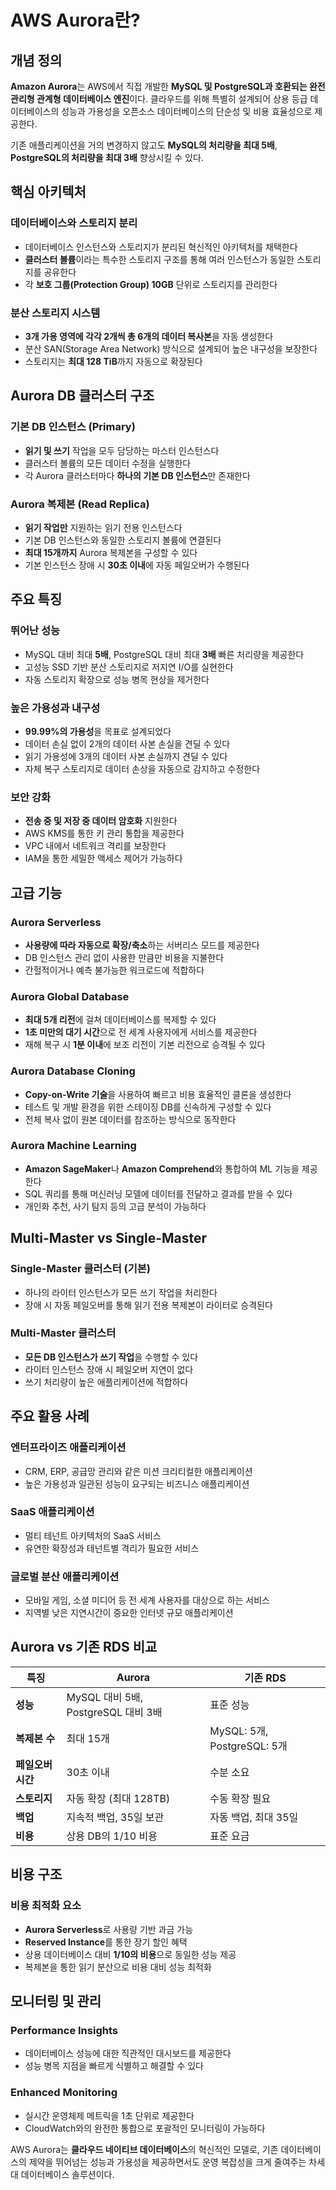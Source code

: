 # AWS Aurora란?

## 개념 정의
**Amazon Aurora**는 AWS에서 직접 개발한 **MySQL 및 PostgreSQL과 호환되는 완전 관리형 관계형 데이터베이스 엔진**이다. 클라우드를 위해 특별히 설계되어 상용 등급 데이터베이스의 성능과 가용성을 오픈소스 데이터베이스의 단순성 및 비용 효율성으로 제공한다.

기존 애플리케이션을 거의 변경하지 않고도 **MySQL의 처리량을 최대 5배**, **PostgreSQL의 처리량을 최대 3배** 향상시킬 수 있다.

## 핵심 아키텍처

### **데이터베이스와 스토리지 분리**
- 데이터베이스 인스턴스와 스토리지가 분리된 혁신적인 아키텍처를 채택한다
- **클러스터 볼륨**이라는 특수한 스토리지 구조를 통해 여러 인스턴스가 동일한 스토리지를 공유한다
- 각 **보호 그룹(Protection Group) 10GB** 단위로 스토리지를 관리한다

### **분산 스토리지 시스템**
- **3개 가용 영역에 각각 2개씩 총 6개의 데이터 복사본**을 자동 생성한다
- 분산 SAN(Storage Area Network) 방식으로 설계되어 높은 내구성을 보장한다
- 스토리지는 **최대 128 TiB**까지 자동으로 확장된다

## Aurora DB 클러스터 구조

### **기본 DB 인스턴스 (Primary)**
- **읽기 및 쓰기** 작업을 모두 담당하는 마스터 인스턴스다
- 클러스터 볼륨의 모든 데이터 수정을 실행한다
- 각 Aurora 클러스터마다 **하나의 기본 DB 인스턴스**만 존재한다

### **Aurora 복제본 (Read Replica)**
- **읽기 작업만** 지원하는 읽기 전용 인스턴스다
- 기본 DB 인스턴스와 동일한 스토리지 볼륨에 연결된다
- **최대 15개까지** Aurora 복제본을 구성할 수 있다
- 기본 인스턴스 장애 시 **30초 이내**에 자동 페일오버가 수행된다

## 주요 특징

### **뛰어난 성능**
- MySQL 대비 최대 **5배**, PostgreSQL 대비 최대 **3배** 빠른 처리량을 제공한다
- 고성능 SSD 기반 분산 스토리지로 저지연 I/O를 실현한다
- 자동 스토리지 확장으로 성능 병목 현상을 제거한다

### **높은 가용성과 내구성**
- **99.99%의 가용성**을 목표로 설계되었다
- 데이터 손실 없이 2개의 데이터 사본 손실을 견딜 수 있다
- 읽기 가용성에 3개의 데이터 사본 손실까지 견딜 수 있다
- 자체 복구 스토리지로 데이터 손상을 자동으로 감지하고 수정한다

### **보안 강화**
- **전송 중 및 저장 중 데이터 암호화** 지원한다
- AWS KMS를 통한 키 관리 통합을 제공한다
- VPC 내에서 네트워크 격리를 보장한다
- IAM을 통한 세밀한 액세스 제어가 가능하다

## 고급 기능

### **Aurora Serverless**
- **사용량에 따라 자동으로 확장/축소**하는 서버리스 모드를 제공한다
- DB 인스턴스 관리 없이 사용한 만큼만 비용을 지불한다
- 간헐적이거나 예측 불가능한 워크로드에 적합하다

### **Aurora Global Database**
- **최대 5개 리전**에 걸쳐 데이터베이스를 복제할 수 있다
- **1초 미만의 대기 시간**으로 전 세계 사용자에게 서비스를 제공한다
- 재해 복구 시 **1분 이내**에 보조 리전이 기본 리전으로 승격될 수 있다

### **Aurora Database Cloning**
- **Copy-on-Write 기술**을 사용하여 빠르고 비용 효율적인 클론을 생성한다
- 테스트 및 개발 환경을 위한 스테이징 DB를 신속하게 구성할 수 있다
- 전체 복사 없이 원본 데이터를 참조하는 방식으로 동작한다

### **Aurora Machine Learning**
- **Amazon SageMaker**나 **Amazon Comprehend**와 통합하여 ML 기능을 제공한다
- SQL 쿼리를 통해 머신러닝 모델에 데이터를 전달하고 결과를 받을 수 있다
- 개인화 추천, 사기 탐지 등의 고급 분석이 가능하다

## Multi-Master vs Single-Master

### **Single-Master 클러스터 (기본)**
- 하나의 라이터 인스턴스가 모든 쓰기 작업을 처리한다
- 장애 시 자동 페일오버를 통해 읽기 전용 복제본이 라이터로 승격된다

### **Multi-Master 클러스터**
- **모든 DB 인스턴스가 쓰기 작업**을 수행할 수 있다
- 라이터 인스턴스 장애 시 페일오버 지연이 없다
- 쓰기 처리량이 높은 애플리케이션에 적합하다

## 주요 활용 사례

### **엔터프라이즈 애플리케이션**
- CRM, ERP, 공급망 관리와 같은 미션 크리티컬한 애플리케이션
- 높은 가용성과 일관된 성능이 요구되는 비즈니스 애플리케이션

### **SaaS 애플리케이션**
- 멀티 테넌트 아키텍처의 SaaS 서비스
- 유연한 확장성과 테넌트별 격리가 필요한 서비스

### **글로벌 분산 애플리케이션**
- 모바일 게임, 소셜 미디어 등 전 세계 사용자를 대상으로 하는 서비스
- 지역별 낮은 지연시간이 중요한 인터넷 규모 애플리케이션

## Aurora vs 기존 RDS 비교

| 특징 | Aurora | 기존 RDS |
|------|--------|----------|
| **성능** | MySQL 대비 5배, PostgreSQL 대비 3배 | 표준 성능 |
| **복제본 수** | 최대 15개 | MySQL: 5개, PostgreSQL: 5개 |
| **페일오버 시간** | 30초 이내 | 수분 소요 |
| **스토리지** | 자동 확장 (최대 128TB) | 수동 확장 필요 |
| **백업** | 지속적 백업, 35일 보관 | 자동 백업, 최대 35일 |
| **비용** | 상용 DB의 1/10 비용 | 표준 요금 |

## 비용 구조

### **비용 최적화 요소**
- **Aurora Serverless**로 사용량 기반 과금 가능
- **Reserved Instance**를 통한 장기 할인 혜택
- 상용 데이터베이스 대비 **1/10의 비용**으로 동일한 성능 제공
- 복제본을 통한 읽기 분산으로 비용 대비 성능 최적화

## 모니터링 및 관리

### **Performance Insights**
- 데이터베이스 성능에 대한 직관적인 대시보드를 제공한다
- 성능 병목 지점을 빠르게 식별하고 해결할 수 있다

### **Enhanced Monitoring**
- 실시간 운영체제 메트릭을 1초 단위로 제공한다
- CloudWatch와의 완전한 통합으로 포괄적인 모니터링이 가능하다

AWS Aurora는 **클라우드 네이티브 데이터베이스**의 혁신적인 모델로, 기존 데이터베이스의 제약을 뛰어넘는 성능과 가용성을 제공하면서도 운영 복잡성을 크게 줄여주는 차세대 데이터베이스 솔루션이다.
